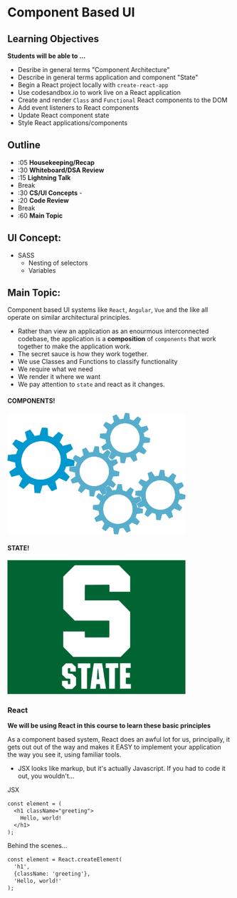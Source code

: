# Component Based UI

## Learning Objectives

**Students will be able to ...**
* Desribe in general terms "Component Architecture"
* Describe in general terms application and component "State"
* Begin a React project locally with `create-react-app`
* Use codesandbox.io to work live on a React application
* Create and render `Class` and `Functional` React components to the DOM
* Add event listeners to React components
* Update React component state
* Style React applications/components

## Outline
* :05 **Housekeeping/Recap**
* :30 **Whiteboard/DSA Review**
* :15 **Lightning Talk**
* Break
* :30 **CS/UI Concepts** -
* :20 **Code Review**
* Break
* :60 **Main Topic**

## UI Concept:
* SASS
  * Nesting of selectors
  * Variables

## Main Topic:
Component based UI systems like `React`, `Angular`, `Vue` and the like all operate on similar architectural principles.

* Rather than view an application as an enourmous interconnected codebase, the application is a **composition** of `components` that work together to make the application work.
* The secret sauce is how they work together.
* We use Classes and Functions to classify functionality
* We require what we need
* We render it where we want
* We pay attention to `state` and react as it changes.

#### COMPONENTS!
<img src="components.png" width="400">

#### STATE!
<img src="state.jpg" width="400">


### React
**We will be using React in this course to learn these basic principles**

As a component based system, React does an awful lot for us, principally, it gets out out of the way and makes it EASY to implement your application the way you see it, using familiar tools.

* JSX looks like markup, but it's actually Javascript. If you had to code it out, you wouldn't...

JSX
```
const element = (
  <h1 className="greeting">
    Hello, world!
  </h1>
);
```
Behind the scenes...
```
const element = React.createElement(
  'h1',
  {className: 'greeting'},
  'Hello, world!'
);
```



